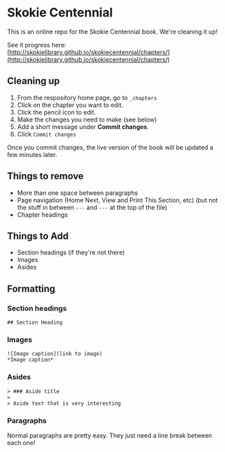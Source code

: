 # Skokie Centennial

This is an online repo for the Skokie Centennial book. We're cleaning it up!

See it progress here: [http://skokielibrary.github.io/skokiecentennial/chapters/](http://skokielibrary.github.io/skokiecentennial/chapters/)

## Cleaning up

1. From the respository home page, go to `_chapters`
2. Click on the chapter you want to edit.
3. Click the pencil icon to edit.
4. Make the changes you need to make (see below)
5. Add a short message under **Commit changes**.
6. Click `Commit changes`

Once you commit changes, the live version of the book will be updated a few minutes later.

## Things to remove

- More than one space between paragraphs
- Page navigation (Home Next, View and Print This Section, etc) (but not the stuff in between `---` and `---` at the top of the file)
- Chapter headings

## Things to Add

- Section headings (if they're not there)
- Images
- Asides

## Formatting

### Section headings

`## Section Heading`

### Images

```
![Image caption](link to image)
*Image caption*
```

### Asides

```
> ### Aside title
>
> Aside text that is very interesting
```

### Paragraphs

Normal paragraphs are pretty easy. They just need a line break between each one!
